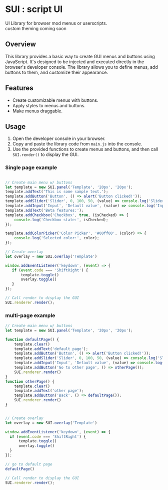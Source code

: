 # SUI : script UI
UI Library for browser mod menus or userscripts. <br>
custom theming coming soon

## Overview

This library provides a basic way to create GUI menus and buttons using JavaScript. It's designed to be injected and executed directly in the browser's developer console. The library allows you to define menus, add buttons to them, and customize their appearance.

## Features

- Create customizable menus with buttons.
- Apply styles to menus and buttons.
- Make menus draggable.

## Usage

1. Open the developer console in your browser.
2. Copy and paste the library code from `main.js` into the console.
3. Use the provided functions to create menus and buttons, and then call `SUI.render()` to display the GUI.

### Single page example
```javascript

// Create main menu w/ buttons
let template = new SUI.panel('Template', '20px', '20px');
template.addText('This is some sample text.');
template.addButton('Button', () => alert('Button clicked!'));
template.addSlider('Slider', 0, 100, 50, (value) => console.log('Slider value:', value));
template.addInput('Input', 'Default value', (value) => console.log('Input value:', value));
template.addText('Beta features:');
template.addCheckbox('Checkbox', true, (isChecked) => {
    console.log('Checkbox state:', isChecked);
});

template.addColorPicker('Color Picker', '#00ff00', (color) => {
    console.log('Selected color:', color);
});

// Create overlay
let overlay = new SUI.overlay('Template')

window.addEventListener('keydown', (event) => {
   if (event.code === 'ShiftRight') {
       template.toggle()
       overlay.toggle()
   }
});

// Call render to display the GUI
SUI.renderer.render();

```

### multi-page example
```javascript
// Create main menu w/ buttons
let template = new SUI.panel('Template', '20px', '20px');

function defaultPage() {
    template.clear()
    template.addText('default page');
    template.addButton('Button', () => alert('Button clicked!'));
    template.addSlider('Slider', 0, 100, 50, (value) => console.log('Slider value:', value));
    template.addInput('Input', 'Default value', (value) => console.log('Input value:', value));
    template.addButton('Go to other page', () => otherPage());
    SUI.renderer.render()
}
function otherPage() {
    template.clear()
    template.addText('other page');
    template.addButton('Back', () => defaultPage());
    SUI.renderer.render()
}


// Create overlay
let overlay = new SUI.overlay('Template')

window.addEventListener('keydown', (event) => {
  if (event.code === 'ShiftRight') {
      template.toggle()
      overlay.toggle()
  }
});

// go to default page
defaultPage()

// Call render to display the GUI
SUI.renderer.render();
```
